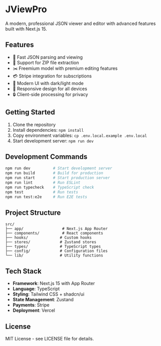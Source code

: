 # JViewPro

A modern, professional JSON viewer and editor with advanced features built with Next.js 15.

## Features

- 🚀 Fast JSON parsing and viewing
- 📁 Support for ZIP file extraction
- ✂️ Freemium model with premium editing features
- 💳 Stripe integration for subscriptions
- 🎨 Modern UI with dark/light mode
- 📱 Responsive design for all devices
- 🔒 Client-side processing for privacy

## Getting Started

1. Clone the repository
2. Install dependencies: `npm install`
3. Copy environment variables: `cp .env.local.example .env.local`
4. Start development server: `npm run dev`

## Development Commands

```bash
npm run dev          # Start development server
npm run build        # Build for production
npm run start        # Start production server
npm run lint         # Run ESLint
npm run typecheck    # TypeScript check
npm test             # Run tests
npm run test:e2e     # Run E2E tests
```

## Project Structure

```
src/
├── app/                 # Next.js App Router
├── components/          # React components
├── hooks/              # Custom hooks
├── stores/             # Zustand stores
├── types/              # TypeScript types
├── config/             # Configuration files
└── lib/                # Utility functions
```

## Tech Stack

- **Framework**: Next.js 15 with App Router
- **Language**: TypeScript
- **Styling**: Tailwind CSS + shadcn/ui
- **State Management**: Zustand
- **Payments**: Stripe
- **Deployment**: Vercel

## License

MIT License - see LICENSE file for details.